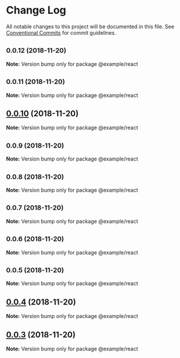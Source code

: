 # Change Log

All notable changes to this project will be documented in this file.
See [Conventional Commits](https://conventionalcommits.org) for commit guidelines.

## <small>0.0.12 (2018-11-20)</small>

**Note:** Version bump only for package @example/react





## <small>0.0.11 (2018-11-20)</small>

**Note:** Version bump only for package @example/react





## [0.0.10](https://github.com/BarryYan/nsp/compare/v0.0.9...v0.0.10) (2018-11-20)

**Note:** Version bump only for package @example/react





## <small>0.0.9 (2018-11-20)</small>

**Note:** Version bump only for package @example/react





## <small>0.0.8 (2018-11-20)</small>

**Note:** Version bump only for package @example/react





## <small>0.0.7 (2018-11-20)</small>

**Note:** Version bump only for package @example/react





## <small>0.0.6 (2018-11-20)</small>

**Note:** Version bump only for package @example/react





## <small>0.0.5 (2018-11-20)</small>

**Note:** Version bump only for package @example/react





## [0.0.4](https://github.com/BarryYan/nsp/compare/v0.0.3...v0.0.4) (2018-11-20)

**Note:** Version bump only for package @example/react





## [0.0.3](https://github.com/BarryYan/nsp/compare/v0.0.2...v0.0.3) (2018-11-20)

**Note:** Version bump only for package @example/react
